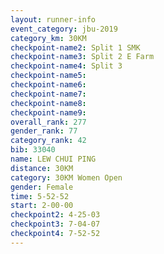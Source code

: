 ```yaml
---
layout: runner-info 
event_category: jbu-2019 
category_km: 30KM 
checkpoint-name2: Split 1 SMK 
checkpoint-name3: Split 2 E Farm 
checkpoint-name4: Split 3 
checkpoint-name5: 
checkpoint-name6: 
checkpoint-name7: 
checkpoint-name8: 
checkpoint-name9: 
overall_rank: 277
gender_rank: 77
category_rank: 42
bib: 33040
name: LEW CHUI PING
distance: 30KM
category: 30KM Women Open
gender: Female
time: 5-52-52
start: 2-00-00
checkpoint2: 4-25-03
checkpoint3: 7-04-07
checkpoint4: 7-52-52
---
```

